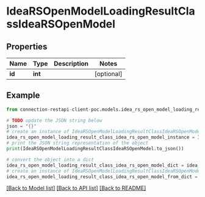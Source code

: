 # IdeaRSOpenModelLoadingResultClassIdeaRSOpenModel


## Properties

Name | Type | Description | Notes
------------ | ------------- | ------------- | -------------
**id** | **int** |  | [optional] 

## Example

```python
from connection-restapi-client-poc.models.idea_rs_open_model_loading_result_class_idea_rs_open_model import IdeaRSOpenModelLoadingResultClassIdeaRSOpenModel

# TODO update the JSON string below
json = "{}"
# create an instance of IdeaRSOpenModelLoadingResultClassIdeaRSOpenModel from a JSON string
idea_rs_open_model_loading_result_class_idea_rs_open_model_instance = IdeaRSOpenModelLoadingResultClassIdeaRSOpenModel.from_json(json)
# print the JSON string representation of the object
print(IdeaRSOpenModelLoadingResultClassIdeaRSOpenModel.to_json())

# convert the object into a dict
idea_rs_open_model_loading_result_class_idea_rs_open_model_dict = idea_rs_open_model_loading_result_class_idea_rs_open_model_instance.to_dict()
# create an instance of IdeaRSOpenModelLoadingResultClassIdeaRSOpenModel from a dict
idea_rs_open_model_loading_result_class_idea_rs_open_model_from_dict = IdeaRSOpenModelLoadingResultClassIdeaRSOpenModel.from_dict(idea_rs_open_model_loading_result_class_idea_rs_open_model_dict)
```
[[Back to Model list]](../README.md#documentation-for-models) [[Back to API list]](../README.md#documentation-for-api-endpoints) [[Back to README]](../README.md)


